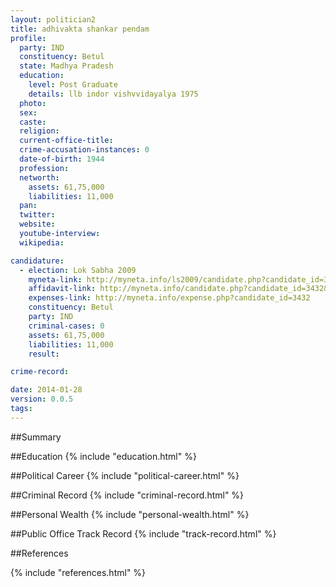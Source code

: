 ```yaml
---
layout: politician2
title: adhivakta shankar pendam
profile: 
  party: IND
  constituency: Betul
  state: Madhya Pradesh
  education: 
    level: Post Graduate
    details: llb indor vishvvidayalya 1975
  photo: 
  sex: 
  caste: 
  religion: 
  current-office-title: 
  crime-accusation-instances: 0
  date-of-birth: 1944
  profession: 
  networth: 
    assets: 61,75,000
    liabilities: 11,000
  pan: 
  twitter: 
  website: 
  youtube-interview: 
  wikipedia: 

candidature: 
  - election: Lok Sabha 2009
    myneta-link: http://myneta.info/ls2009/candidate.php?candidate_id=3432
    affidavit-link: http://myneta.info/candidate.php?candidate_id=3432&scan=original
    expenses-link: http://myneta.info/expense.php?candidate_id=3432
    constituency: Betul 
    party: IND
    criminal-cases: 0
    assets: 61,75,000
    liabilities: 11,000
    result:  

crime-record: 

date: 2014-01-28
version: 0.0.5
tags: 
---
```

##Summary


##Education
{% include "education.html" %}


##Political Career
{% include "political-career.html" %}


##Criminal Record
{% include "criminal-record.html" %}


##Personal Wealth
{% include "personal-wealth.html" %}


##Public Office Track Record
{% include "track-record.html" %}


##References


{% include "references.html" %}
